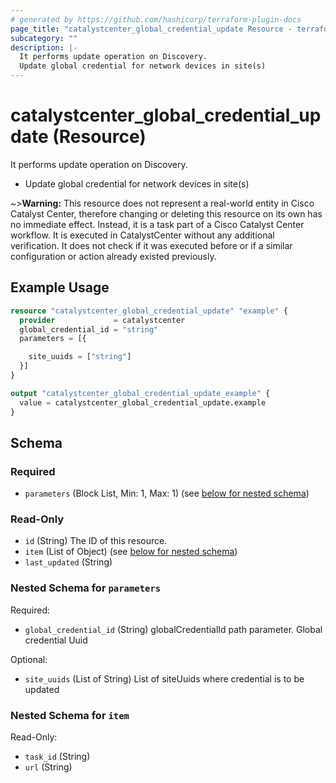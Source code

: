 ```yaml
---
# generated by https://github.com/hashicorp/terraform-plugin-docs
page_title: "catalystcenter_global_credential_update Resource - terraform-provider-catalystcenter"
subcategory: ""
description: |-
  It performs update operation on Discovery.
  Update global credential for network devices in site(s)
---
```


# catalystcenter_global_credential_update (Resource)

It performs update operation on Discovery.

- Update global credential for network devices in site(s)


~>**Warning:**
This resource does not represent a real-world entity in Cisco Catalyst Center, therefore changing or deleting this resource on its own has no immediate effect.
Instead, it is a task part of a Cisco Catalyst Center workflow. It is executed in CatalystCenter without any additional verification. It does not check if it was executed before or if a similar configuration or action already existed previously.

## Example Usage

```terraform
resource "catalystcenter_global_credential_update" "example" {
  provider             = catalystcenter
  global_credential_id = "string"
  parameters = [{

    site_uuids = ["string"]
  }]
}

output "catalystcenter_global_credential_update_example" {
  value = catalystcenter_global_credential_update.example
}
```

<!-- schema generated by tfplugindocs -->
## Schema

### Required

- `parameters` (Block List, Min: 1, Max: 1) (see [below for nested schema](#nestedblock--parameters))

### Read-Only

- `id` (String) The ID of this resource.
- `item` (List of Object) (see [below for nested schema](#nestedatt--item))
- `last_updated` (String)

<a id="nestedblock--parameters"></a>
### Nested Schema for `parameters`

Required:

- `global_credential_id` (String) globalCredentialId path parameter. Global credential Uuid

Optional:

- `site_uuids` (List of String) List of siteUuids where credential is to be updated


<a id="nestedatt--item"></a>
### Nested Schema for `item`

Read-Only:

- `task_id` (String)
- `url` (String)
